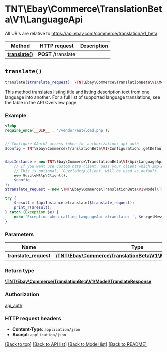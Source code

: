 # TNT\Ebay\Commerce\TranslationBeta\V1\LanguageApi

All URIs are relative to https://api.ebay.com/commerce/translation/v1_beta.

Method | HTTP request | Description
------------- | ------------- | -------------
[**translate()**](LanguageApi.md#translate) | **POST** /translate | 


## `translate()`

```php
translate($translate_request): \TNT\Ebay\Commerce\TranslationBeta\V1\Model\TranslateResponse
```



This method translates listing title and listing description text from one language into another. For a full list of supported language translations, see the table in the API Overview page.

### Example

```php
<?php
require_once(__DIR__ . '/vendor/autoload.php');


// Configure OAuth2 access token for authorization: api_auth
$config = TNT\Ebay\Commerce\TranslationBeta\V1\Configuration::getDefaultConfiguration()->setAccessToken('YOUR_ACCESS_TOKEN');


$apiInstance = new TNT\Ebay\Commerce\TranslationBeta\V1\Api\LanguageApi(
    // If you want use custom http client, pass your client which implements `GuzzleHttp\ClientInterface`.
    // This is optional, `GuzzleHttp\Client` will be used as default.
    new GuzzleHttp\Client(),
    $config
);
$translate_request = new \TNT\Ebay\Commerce\TranslationBeta\V1\Model\TranslateRequest(); // \TNT\Ebay\Commerce\TranslationBeta\V1\Model\TranslateRequest

try {
    $result = $apiInstance->translate($translate_request);
    print_r($result);
} catch (Exception $e) {
    echo 'Exception when calling LanguageApi->translate: ', $e->getMessage(), PHP_EOL;
}
```

### Parameters

Name | Type | Description  | Notes
------------- | ------------- | ------------- | -------------
 **translate_request** | [**\TNT\Ebay\Commerce\TranslationBeta\V1\Model\TranslateRequest**](../Model/TranslateRequest.md)|  |

### Return type

[**\TNT\Ebay\Commerce\TranslationBeta\V1\Model\TranslateResponse**](../Model/TranslateResponse.md)

### Authorization

[api_auth](../../README.md#api_auth)

### HTTP request headers

- **Content-Type**: `application/json`
- **Accept**: `application/json`

[[Back to top]](#) [[Back to API list]](../../README.md#endpoints)
[[Back to Model list]](../../README.md#models)
[[Back to README]](../../README.md)

